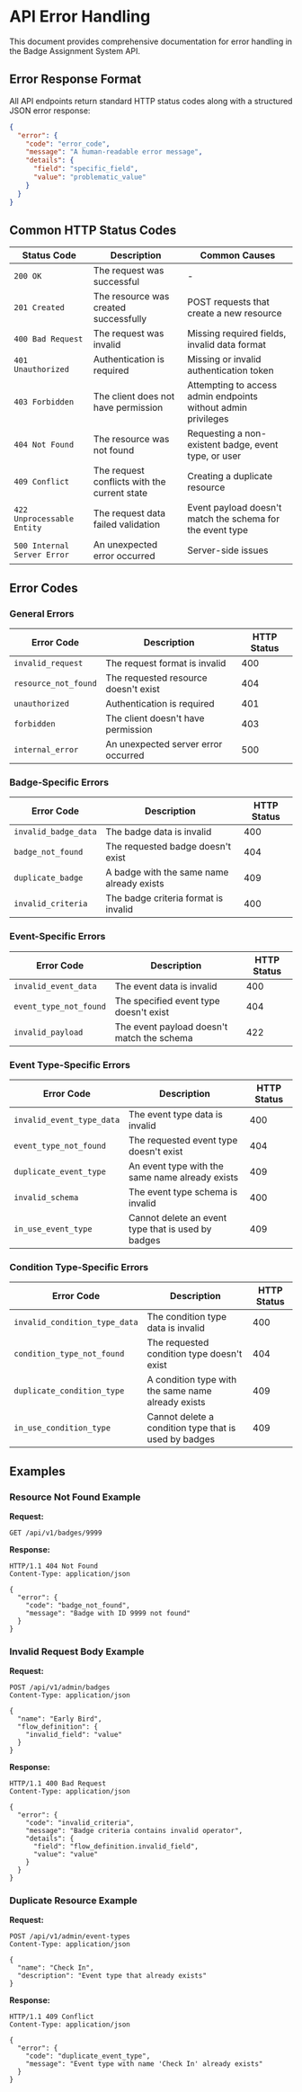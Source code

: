 # API Error Handling

This document provides comprehensive documentation for error handling in the Badge Assignment System API.

## Error Response Format

All API endpoints return standard HTTP status codes along with a structured JSON error response:

```json
{
  "error": {
    "code": "error_code",
    "message": "A human-readable error message",
    "details": {
      "field": "specific_field",
      "value": "problematic_value"
    }
  }
}
```

## Common HTTP Status Codes

| Status Code | Description | Common Causes |
|-------------|-------------|--------------|
| `200 OK` | The request was successful | - |
| `201 Created` | The resource was created successfully | POST requests that create a new resource |
| `400 Bad Request` | The request was invalid | Missing required fields, invalid data format |
| `401 Unauthorized` | Authentication is required | Missing or invalid authentication token |
| `403 Forbidden` | The client does not have permission | Attempting to access admin endpoints without admin privileges |
| `404 Not Found` | The resource was not found | Requesting a non-existent badge, event type, or user |
| `409 Conflict` | The request conflicts with the current state | Creating a duplicate resource |
| `422 Unprocessable Entity` | The request data failed validation | Event payload doesn't match the schema for the event type |
| `500 Internal Server Error` | An unexpected error occurred | Server-side issues |

## Error Codes

### General Errors

| Error Code | Description | HTTP Status |
|------------|-------------|-------------|
| `invalid_request` | The request format is invalid | 400 |
| `resource_not_found` | The requested resource doesn't exist | 404 |
| `unauthorized` | Authentication is required | 401 |
| `forbidden` | The client doesn't have permission | 403 |
| `internal_error` | An unexpected server error occurred | 500 |

### Badge-Specific Errors

| Error Code | Description | HTTP Status |
|------------|-------------|-------------|
| `invalid_badge_data` | The badge data is invalid | 400 |
| `badge_not_found` | The requested badge doesn't exist | 404 |
| `duplicate_badge` | A badge with the same name already exists | 409 |
| `invalid_criteria` | The badge criteria format is invalid | 400 |

### Event-Specific Errors

| Error Code | Description | HTTP Status |
|------------|-------------|-------------|
| `invalid_event_data` | The event data is invalid | 400 |
| `event_type_not_found` | The specified event type doesn't exist | 404 |
| `invalid_payload` | The event payload doesn't match the schema | 422 |

### Event Type-Specific Errors

| Error Code | Description | HTTP Status |
|------------|-------------|-------------|
| `invalid_event_type_data` | The event type data is invalid | 400 |
| `event_type_not_found` | The requested event type doesn't exist | 404 |
| `duplicate_event_type` | An event type with the same name already exists | 409 |
| `invalid_schema` | The event type schema is invalid | 400 |
| `in_use_event_type` | Cannot delete an event type that is used by badges | 409 |

### Condition Type-Specific Errors

| Error Code | Description | HTTP Status |
|------------|-------------|-------------|
| `invalid_condition_type_data` | The condition type data is invalid | 400 |
| `condition_type_not_found` | The requested condition type doesn't exist | 404 |
| `duplicate_condition_type` | A condition type with the same name already exists | 409 |
| `in_use_condition_type` | Cannot delete a condition type that is used by badges | 409 |

## Examples

### Resource Not Found Example

**Request:**
```
GET /api/v1/badges/9999
```

**Response:**
```
HTTP/1.1 404 Not Found
Content-Type: application/json

{
  "error": {
    "code": "badge_not_found",
    "message": "Badge with ID 9999 not found"
  }
}
```

### Invalid Request Body Example

**Request:**
```
POST /api/v1/admin/badges
Content-Type: application/json

{
  "name": "Early Bird",
  "flow_definition": {
    "invalid_field": "value"
  }
}
```

**Response:**
```
HTTP/1.1 400 Bad Request
Content-Type: application/json

{
  "error": {
    "code": "invalid_criteria",
    "message": "Badge criteria contains invalid operator",
    "details": {
      "field": "flow_definition.invalid_field",
      "value": "value"
    }
  }
}
```

### Duplicate Resource Example

**Request:**
```
POST /api/v1/admin/event-types
Content-Type: application/json

{
  "name": "Check In",
  "description": "Event type that already exists"
}
```

**Response:**
```
HTTP/1.1 409 Conflict
Content-Type: application/json

{
  "error": {
    "code": "duplicate_event_type",
    "message": "Event type with name 'Check In' already exists"
  }
}
``` 
